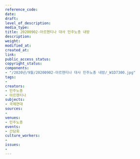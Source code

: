 ```yaml
---
reference_code: 
date: 
draft: 
level_of_description: 
media_type: 
title: 20200902-아르헨티나 대사 민주노총 내방
description: 
weight: 
modified_at: 
created_at: 
link: 
public_access_status: 
copyright_status: 
components:
- "/2020년/9월/20200902-아르헨티나 대사 민주노총 내방/_W1D7300.jpg"
tags:
- 
creators:
- 민주노총
- 아르헨티나
subjects:
- 국제연대
sources:
- 
venues:
- 민주노총
events:
- 간담회
culture_workers:
- 
issues:
- 
---
```

